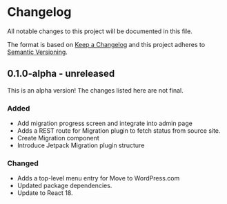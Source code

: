 # Changelog

All notable changes to this project will be documented in this file.

The format is based on [Keep a Changelog](https://keepachangelog.com/en/1.0.0/)
and this project adheres to [Semantic Versioning](https://semver.org/spec/v2.0.0.html).

## 0.1.0-alpha - unreleased

This is an alpha version! The changes listed here are not final.

### Added
- Add migration progress screen and integrate into admin page
- Adds a REST route for Migration plugin to fetch status from source site.
- Create Migration component
- Introduce Jetpack Migration plugin structure

### Changed
- Adds a top-level menu entry for Move to WordPress.com
- Updated package dependencies.
- Update to React 18.
